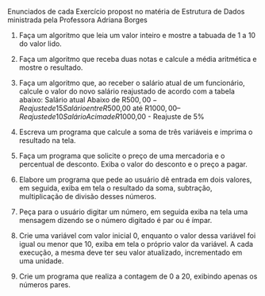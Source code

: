 Enunciados de cada Exercício propost no matéria de Estrutura de Dados ministrada pela Professora Adriana Borges

1. Faça um algoritmo que leia um valor inteiro e mostre a tabuada de 1 a 10 do valor lido.

2. Faça um algoritmo que receba duas notas e calcule a média aritmética e mostre o resultado.

3. Faça um algoritmo que, ao receber o salário atual de um funcionário, calcule o valor do novo 
salário reajustado de acordo com a tabela abaixo:
Salário atual Abaixo de R$500,00  - Reajuste de 15%
Salário entre R$500,00 até R$1000,00 – Reajuste de  10%
Salário Acima de R$1000,00  - Reajuste de 5%

4. Escreva um programa que calcule a soma de três variáveis e imprima o resultado na tela.

5. Faça um programa que solicite o preço de uma mercadoria e o percentual de desconto. 
Exiba o valor do desconto e o preço a pagar.

6.  Elabore um programa que pede ao usuário dê entrada em dois valores, em seguida, 
exiba em tela o resultado da soma, subtração, multiplicação de divisão desses números.

7. Peça para o usuário digitar um número, em seguida exiba na tela uma mensagem dizendo se o número digitado é par ou é ímpar. 

8. Crie uma variável com valor inicial 0, enquanto o valor dessa variável foi igual ou menor que 10, exiba em tela o próprio valor da variável. 
A cada execução, a mesma deve ter seu valor atualizado, incrementado em uma unidade. 

9. Crie um programa que realiza a contagem de 0 a 20, exibindo apenas os números pares. 
